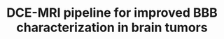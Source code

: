 ---
authors: <span class="me">Y. Bliesener</span>, Y. Guo, S.G. Lingala, M. Law, J.P. Haldar, K. S. Nayak
title: DCE-MRI pipeline for improved BBB characterization in brain tumors
type: conference
venue: Blood-Brain Barrier Consortium Meeting, Portland
year: 2018
volume:
link:
award:
---